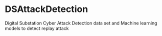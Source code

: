 # DSAttackDetection
Digital Substation Cyber Attack Detection data set and Machine learning models to detect replay attack
